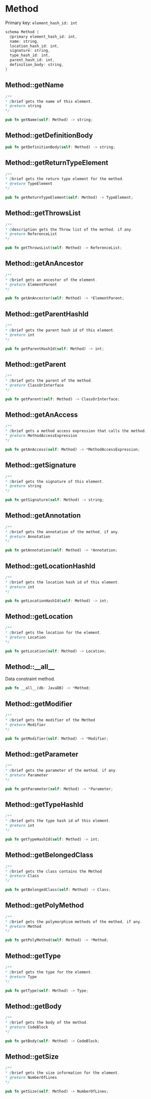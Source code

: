 # Method

Primary key: `element_hash_id: int`

```rust
schema Method {
  @primary element_hash_id: int,
  name: string,
  location_hash_id: int,
  signature: string,
  type_hash_id: int,
  parent_hash_id: int,
  definition_body: string,
}
```
## Method::getName

```java
/**
* @brief gets the name of this element.
* @return string
*/
```
```rust
pub fn getName(self: Method) -> string;
```
## Method::getDefinitionBody

```rust
pub fn getDefinitionBody(self: Method) -> string;
```
## Method::getReturnTypeElement

```java
/**
* @brief gets the return type element for the method.
* @return TypeElement
*/
```
```rust
pub fn getReturnTypeElement(self: Method) -> TypeElement;
```
## Method::getThrowsList

```java
/**
* @description gets the Throw list of the method, if any.
* @return ReferenceList
*/
```
```rust
pub fn getThrowsList(self: Method) -> ReferenceList;
```
## Method::getAnAncestor

```java
/**
* @brief gets an ancestor of the element.
* @return ElementParent 
*/
```
```rust
pub fn getAnAncestor(self: Method) -> *ElementParent;
```
## Method::getParentHashId

```java
/**
* @brief gets the parent hash id of this element.
* @return int
*/
```
```rust
pub fn getParentHashId(self: Method) -> int;
```
## Method::getParent

```java
/**
* @brief gets the parent of the method.
* @return ClassOrInterface 
*/
```
```rust
pub fn getParent(self: Method) -> ClassOrInterface;
```
## Method::getAnAccess

```java
/**
* @brief gets a method access expression that calls the method.
* @return MethodAccessExpression 
*/
```
```rust
pub fn getAnAccess(self: Method) -> *MethodAccessExpression;
```
## Method::getSignature

```java
/**
* @brief gets the signature of this element.
* @return string
*/
```
```rust
pub fn getSignature(self: Method) -> string;
```
## Method::getAnnotation

```java
/**
* @brief gets the annotation of the method, if any.
* @return Annotation 
*/
```
```rust
pub fn getAnnotation(self: Method) -> *Annotation;
```
## Method::getLocationHashId

```java
/**
* @brief gets the location hash id of this element.
* @return int
*/
```
```rust
pub fn getLocationHashId(self: Method) -> int;
```
## Method::getLocation

```java
/**
* @brief gets the location for the element.
* @return Location
*/
```
```rust
pub fn getLocation(self: Method) -> Location;
```
## Method::\_\_all\_\_

Data constraint method.

```rust
pub fn __all__(db: JavaDB) -> *Method;
```
## Method::getModifier

```java
/**
* @brief gets the modifier of the Method
* @return Modifier 
*/
```
```rust
pub fn getModifier(self: Method) -> *Modifier;
```
## Method::getParameter

```java
/**
* @brief gets the parameter of the method, if any.
* @return Parameter 
*/
```
```rust
pub fn getParameter(self: Method) -> *Parameter;
```
## Method::getTypeHashId

```java
/**
* @brief gets the type hash id of this element.
* @return int
*/
```
```rust
pub fn getTypeHashId(self: Method) -> int;
```
## Method::getBelongedClass

```java
/**
* @brief gets the class contains the Method
* @return Class 
*/
```
```rust
pub fn getBelongedClass(self: Method) -> Class;
```
## Method::getPolyMethod

```java
/**
* @brief gets the polymorphism methods of the method, if any.
* @return Method 
*/
```
```rust
pub fn getPolyMethod(self: Method) -> *Method;
```
## Method::getType

```java
/**
* @brief gets the type for the element.
* @return Type
*/
```
```rust
pub fn getType(self: Method) -> Type;
```
## Method::getBody

```java
/**
* @brief gets the body of the method.
* @return CodeBlock 
*/
```
```rust
pub fn getBody(self: Method) -> CodeBlock;
```
## Method::getSize

```java
/**
* @brief gets the size information for the element.
* @return NumberOfLines
*/
```
```rust
pub fn getSize(self: Method) -> NumberOfLines;
```
